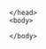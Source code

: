 <html>  
    <head>
        
    </head>
    <body>           
<script>
   const modbus = import("./modbus.json")
   const encodedData = JSON.stringify(modbus)
       
    console.log(encodedData)
    
</script>

    </body>
</html>
